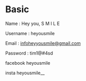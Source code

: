 # Basic

Name : Hey you, S M I L E

Username : heyousmile

Email : infoheyyousmile@gmail.com

Password : tim1@\#4sd



facebook heyousmile

insta heyousmile\_\_

